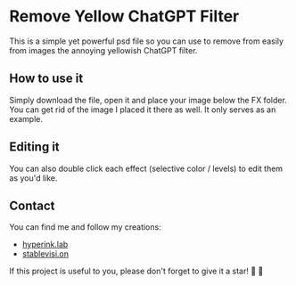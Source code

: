 # Remove Yellow ChatGPT Filter
This is a simple yet powerful psd file so you can use to remove from easily from images the annoying yellowish ChatGPT filter.

## How to use it
Simply download the file, open it and place your image below the FX folder. You can get rid of the image I placed it there as well. It only serves as an example.

## Editing it
You can also double click each effect (selective color / levels) to edit them as you'd like.

## Contact
You can find me and follow my creations:
- [hyperink.lab](https://www.instagram.com/hyperink.lab)
- [stablevisi.on](https://www.instagram.com/stablevisi.on)

If this project is useful to you, please don't forget to give it a star! 🌟 🤗


